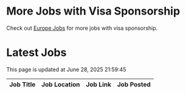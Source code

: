 # More Jobs with Visa Sponsorship

Check out [Europe Jobs](https://github.com/sureshparimi/europejobs#latest-jobs) for more jobs with visa sponsorship.

# Latest Jobs

This page is updated at June 28, 2025 21:59:45

| Job Title | Job Location | Job Link | Job Posted |
| --- | --- | --- | --- |
